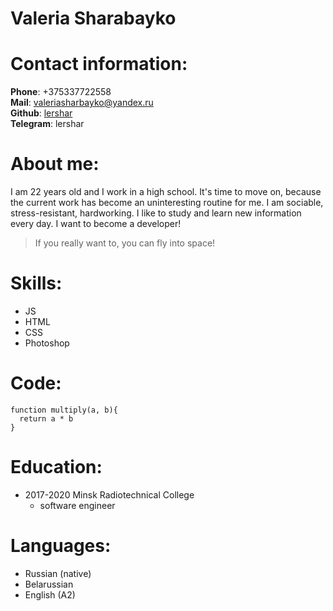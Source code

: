 # Valeria Sharabayko
# Contact information:
**Phone**: +375337722558  
**Mail**: valeriasharbayko@yandex.ru  
**Github**: [lershar](https://github.com/lershar)  
**Telegram**: lershar  
# About me:
I am 22 years old and I work in a high school. It's time to move on, because the current work has become an uninteresting routine for me. I am sociable, stress-resistant, hardworking. I like to study and learn new information every day. I want to become a developer!
> If you really want to, you can fly into space!
# Skills:
- JS
- HTML
- CSS
- Photoshop
# Code: 
```
function multiply(a, b){
  return a * b
}
```
# Education:
- 2017-2020 Minsk Radiotechnical College
  - software engineer
# Languages:
- Russian (native)
- Belarussian
- English (A2)